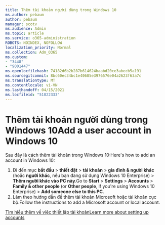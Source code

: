 ```yaml
---
title: Thêm tài khoản người dùng trong Windows 10
ms.author: pebaum
author: pebaum
manager: scotv
ms.audience: Admin
ms.topic: article
ms.service: o365-administration
ROBOTS: NOINDEX, NOFOLLOW
localization_priority: Normal
ms.collection: Adm_O365
ms.custom:
- "3448"
- "9001447"
ms.openlocfilehash: 74182d6b2b287b614624baabd20ce3abecb5a191
ms.sourcegitcommit: 8bc60ec34bc1e40685e3976576e04a2623f63a7c
ms.translationtype: MT
ms.contentlocale: vi-VN
ms.lasthandoff: 04/15/2021
ms.locfileid: "51822333"
---
```

# <a name="add-a-user-account-in-windows-10"></a><span data-ttu-id="6c430-102">Thêm tài khoản người dùng trong Windows 10</span><span class="sxs-lookup"><span data-stu-id="6c430-102">Add a user account in Windows 10</span></span>

<span data-ttu-id="6c430-103">Sau đây là cách thêm tài khoản trong Windows 10:</span><span class="sxs-lookup"><span data-stu-id="6c430-103">Here's how to add an account in Windows 10:</span></span>

1. <span data-ttu-id="6c430-104">Đi đến mục **bắt đầu**  >  **thiết đặt**  >  **tài khoản**  >  **gia đình & người khác** (hoặc **người khác**, nếu bạn đang sử dụng Windows 10 Enterprise) > **Thêm người khác vào PC này**.</span><span class="sxs-lookup"><span data-stu-id="6c430-104">Go to **Start** > **Settings** > **Accounts** > **Family & other people** (or **Other people**, if you're using Windows 10 Enterprise) > **Add someone else to this PC**.</span></span>
2. <span data-ttu-id="6c430-105">Làm theo hướng dẫn để thêm tài khoản Microsoft hoặc tài khoản cục bộ.</span><span class="sxs-lookup"><span data-stu-id="6c430-105">Follow the instructions to add a Microsoft account or local account.</span></span>

[<span data-ttu-id="6c430-106">Tìm hiểu thêm về việc thiết lập tài khoản</span><span class="sxs-lookup"><span data-stu-id="6c430-106">Learn more about setting up accounts</span></span>](https://support.microsoft.com/help/17197/)
